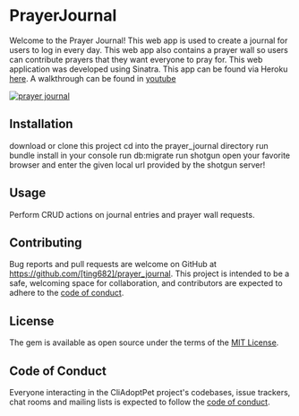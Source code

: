 # PrayerJournal

Welcome to the Prayer Journal! This web app is used to create a journal for users to log in every day. This web app also contains a prayer wall so users can contribute prayers that they want everyone to pray for. This web application was developed using Sinatra. This app can be found via Heroku [here](https://prayerjournals.herokuapp.com/). A walkthrough can be found in [youtube](https://www.youtube.com/watch?v=zZKlddr2upE&t=8s)

[![prayer journal](http://img.youtube.com/vi/zZKlddr2upE/0.jpg)](http://www.youtube.com/watch?v=zZKlddr2upE)

## Installation

download or clone this project
cd into the prayer_journal directory
run bundle install in your console
run db:migrate
run shotgun
open your favorite browser and enter the given local url provided by the shotgun server!

## Usage

Perform CRUD actions on journal entries and prayer wall requests. 


## Contributing

Bug reports and pull requests are welcome on GitHub at https://github.com/[ting682]/prayer_journal. This project is intended to be a safe, welcoming space for collaboration, and contributors are expected to adhere to the [code of conduct](https://github.com/[ting682]/prayer_journal/CODE_OF_CONDUCT.md).


## License

The gem is available as open source under the terms of the [MIT License](https://opensource.org/licenses/MIT).

## Code of Conduct

Everyone interacting in the CliAdoptPet project's codebases, issue trackers, chat rooms and mailing lists is expected to follow the [code of conduct](https://github.com/[ting682]/prayer_journal/CODE_OF_CONDUCT.md).
